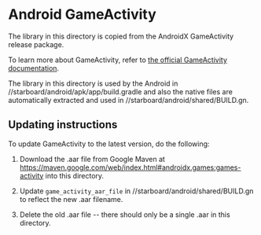 # Android GameActivity

The library in this directory is copied from the AndroidX GameActivity
release package.

To learn more about GameActivity, refer to [the official GameActivity
documentation](https://d.android.com/games/agdk/game-activity).

The library in this directory is used by the Android in
//starboard/android/apk/app/build.gradle and also the native files are
automatically extracted and used in //starboard/android/shared/BUILD.gn.

## Updating instructions

To update GameActivity to the latest version, do the following:

1. Download the .aar file from Google Maven at
   https://maven.google.com/web/index.html#androidx.games:games-activity
   into this directory.

1. Update `game_activity_aar_file` in //starboard/android/shared/BUILD.gn
   to reflect the new .aar filename.

1. Delete the old .aar file -- there should only be a single .aar in this
   directory.
